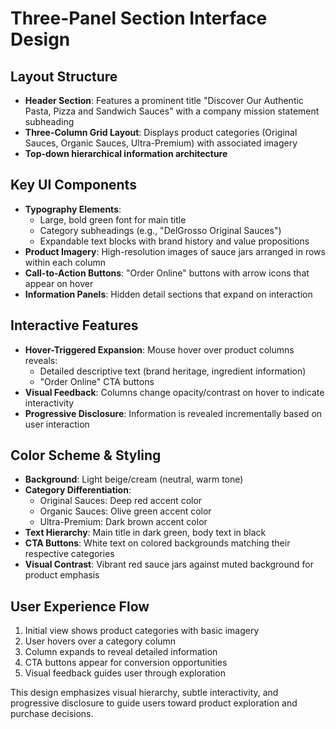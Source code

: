 # Three-Panel Section Interface Design

## Layout Structure

- **Header Section**: Features a prominent title "Discover Our Authentic Pasta, Pizza and Sandwich Sauces" with a company mission statement subheading
- **Three-Column Grid Layout**: Displays product categories (Original Sauces, Organic Sauces, Ultra-Premium) with associated imagery
- **Top-down hierarchical information architecture**

## Key UI Components

- **Typography Elements**:
  - Large, bold green font for main title
  - Category subheadings (e.g., "DelGrosso Original Sauces")
  - Expandable text blocks with brand history and value propositions
- **Product Imagery**: High-resolution images of sauce jars arranged in rows within each column
- **Call-to-Action Buttons**: "Order Online" buttons with arrow icons that appear on hover
- **Information Panels**: Hidden detail sections that expand on interaction

## Interactive Features

- **Hover-Triggered Expansion**: Mouse hover over product columns reveals:
  - Detailed descriptive text (brand heritage, ingredient information)
  - "Order Online" CTA buttons
- **Visual Feedback**: Columns change opacity/contrast on hover to indicate interactivity
- **Progressive Disclosure**: Information is revealed incrementally based on user interaction

## Color Scheme & Styling

- **Background**: Light beige/cream (neutral, warm tone)
- **Category Differentiation**:
  - Original Sauces: Deep red accent color
  - Organic Sauces: Olive green accent color
  - Ultra-Premium: Dark brown accent color
- **Text Hierarchy**: Main title in dark green, body text in black
- **CTA Buttons**: White text on colored backgrounds matching their respective categories
- **Visual Contrast**: Vibrant red sauce jars against muted background for product emphasis

## User Experience Flow

1. Initial view shows product categories with basic imagery
2. User hovers over a category column
3. Column expands to reveal detailed information
4. CTA buttons appear for conversion opportunities
5. Visual feedback guides user through exploration

This design emphasizes visual hierarchy, subtle interactivity, and progressive disclosure to guide users toward product exploration and purchase decisions.
